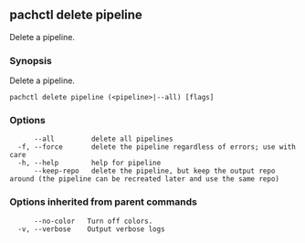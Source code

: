 ## pachctl delete pipeline

Delete a pipeline.

### Synopsis

Delete a pipeline.

```
pachctl delete pipeline (<pipeline>|--all) [flags]
```

### Options

```
      --all         delete all pipelines
  -f, --force       delete the pipeline regardless of errors; use with care
  -h, --help        help for pipeline
      --keep-repo   delete the pipeline, but keep the output repo around (the pipeline can be recreated later and use the same repo)
```

### Options inherited from parent commands

```
      --no-color   Turn off colors.
  -v, --verbose    Output verbose logs
```

